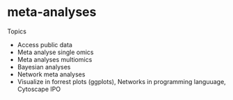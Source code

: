 # meta-analyses

Topics
 - Access public data
 - Meta analyse single omics
 - Meta analyses multiomics
 - Bayesian analyses
 - Network meta analyses
 - Visualize in forrest plots (ggplots), Networks in programming languuage, Cytoscape IPO
